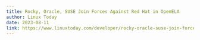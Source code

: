```yaml
---
title: Rocky, Oracle, SUSE Join Forces Against Red Hat in OpenELA
author: Linux Today
date: 2023-08-11
link: https://www.linuxtoday.com/developer/rocky-oracle-suse-join-forces-against-red-hat-in-openela/
---
```


